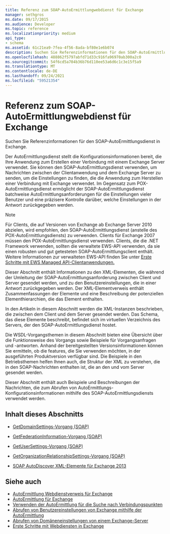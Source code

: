 ```yaml
---
title: Referenz zum SOAP-AutoErmittlungwebdienst für Exchange
manager: sethgros
ms.date: 09/17/2015
ms.audience: Developer
ms.topic: reference
ms.localizationpriority: medium
api_type:
- schema
ms.assetid: 61c21ea9-7fea-4f56-8ada-bf80e1e6b074
description: Suchen Sie Referenzinformationen für den SOAP-AutoErmittlungsdienst in Exchange.
ms.openlocfilehash: 488862f5797abfd71d33c916fa96970ab300a2c0
ms.sourcegitcommit: 54f6cd5a704b36b76d110ee53a6d6c1c3e15f5a9
ms.translationtype: MT
ms.contentlocale: de-DE
ms.lasthandoff: 09/24/2021
ms.locfileid: "59521354"
---
```

# <a name="soap-autodiscover-web-service-reference-for-exchange"></a>Referenz zum SOAP-AutoErmittlungwebdienst für Exchange

Suchen Sie Referenzinformationen für den SOAP-AutoErmittlungsdienst in Exchange.
  
Der AutoErmittlungsdienst stellt die Konfigurationsinformationen bereit, die Ihre Anwendung zum Erstellen einer Verbindung mit einem Exchange Server verwendet. Sie können den SOAP-AutoErmittlungsdienst verwenden, um Nachrichten zwischen der Clientanwendung und dem Exchange Server zu senden, um die Einstellungen zu finden, die die Anwendung zum Herstellen einer Verbindung mit Exchange verwendet. Im Gegensatz zum POX-AutoErmittlungsdienst ermöglicht der SOAP-AutoErmittlungsdienst batchweise AutoErmittlungsanforderungen für die Einstellungen vieler Benutzer und eine präzisere Kontrolle darüber, welche Einstellungen in der Antwort zurückgegeben werden. 
  
> [!NOTE]
> Für Clients, die auf Versionen von Exchange ab Exchange Server 2010 abzielen, wird empfohlen, den SOAP-AutoErmittlungsdienst (anstelle des POX-AutoErmittlungsdiensts) zu verwenden. Clients für Exchange 2007 müssen den POX-AutoErmittlungsdienst verwenden. Clients, die die .NET Framework verwenden, sollten die verwaltete EWS-API verwenden, da sie einen robusten und gut getesteten SOAP-AutoErmittlungsclient enthält. Weitere Informationen zur verwalteten EWS-API finden Sie unter [Erste Schritte mit EWS Managed API-Clientanwendungen.](https://msdn.microsoft.com/library/c2267733-6f4f-49e5-9614-1e4a24c3af1a%28Office.15%29.aspx) 
  
Dieser Abschnitt enthält Informationen zu den XML-Elementen, die während der Umleitung der SOAP-AutoErmittlungsanforderung zwischen Client und Server gesendet werden, und zu den Benutzereinstellungen, die in einer Antwort zurückgegeben werden. Der XML-Elementverweis enthält Zusammenfassungen der Elemente und eine Beschreibung der potenziellen Elementhierarchien, die das Element enthalten. 
  
In den Artikeln in diesem Abschnitt werden die XML-Instanzen beschrieben, die zwischen dem Client und dem Server gesendet werden. Das Schema, das diese Elemente beschreibt, befindet sich im virtuellen Verzeichnis des Servers, der den SOAP-AutoErmittlungsdienst hostet.
  
Die WSDL-Vorgangsthemen in diesem Abschnitt bieten eine Übersicht über die Funktionsweise des Vorgangs sowie Beispiele für Vorgangsanfragen und -antworten. Anhand der bereitgestellten Versionsinformationen können Sie ermitteln, ob die features, die Sie verwenden möchten, in der ausgeführten Produktversion verfügbar sind. Die Beispiele in den Betriebsthemen helfen Ihnen auch, die Struktur der XML zu verstehen, die in den SOAP-Nachrichten enthalten ist, die an den und vom Server gesendet werden.
  
Dieser Abschnitt enthält auch Beispiele und Beschreibungen der Nachrichten, die zum Abrufen von AutoErmittlungs-Konfigurationsinformationen mithilfe des SOAP-AutoErmittlungsdiensts verwendet werden. 
  
## <a name="in-this-section"></a>Inhalt dieses Abschnitts
<a name="bk_InThisSection"> </a>

- [GetDomainSettings-Vorgang (SOAP)](getdomainsettings-operation-soap.md)
    
- [GetFederationInformation-Vorgang (SOAP)](getfederationinformation-operation-soap.md)
    
- [GetUserSettings-Vorgang (SOAP)](getusersettings-operation-soap.md)
    
- [GetOrganizationRelationshipSettings-Vorgang (SOAP)](getorganizationrelationshipsettings-operation-soap.md)
    
- [SOAP AutoDiscover XML-Elemente für Exchange 2013](soap-autodiscover-xml-elements-for-exchange-2013.md)
    
## <a name="see-also"></a>Siehe auch


- [AutoErmittlung Webdienstverweis für Exchange](autodiscover-web-service-reference-for-exchange.md)
- [AutoErmittlung für Exchange](../exchange-web-services/autodiscover-for-exchange.md)
- [Verwenden der AutoErmittlung für die Suche nach Verbindungspunkten](https://msdn.microsoft.com/library/03896542-549b-4c45-973c-98f9025ea26c%28Office.15%29.aspx)
- [Abrufen von Benutzereinstellungen von Exchange mithilfe der AutoErmittlung](https://msdn.microsoft.com/library/6d90c305-4802-4e18-8d52-f60349feaa8d%28Office.15%29.aspx)
- [Abrufen von Domäneneinstellungen von einem Exchange-Server](https://msdn.microsoft.com/library/2f9acb81-5135-4f72-94e8-65c235d725e6%28Office.15%29.aspx)
- [Erste Schritte mit Webdiensten in Exchange](../exchange-web-services/start-using-web-services-in-exchange.md)
    

